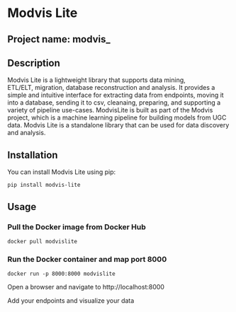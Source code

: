 # Modvis Lite
## Project name: modvis_
## Description
Modvis Lite is a lightweight library that supports data mining,  
ETL/ELT, migration, database reconstruction and analysis. It provides 
a simple and intuitive interface for extracting data from endpoints,
moving it into a database, sending it to csv, cleanaing, preparing, and 
supporting a variety of pipeline use-cases.
ModvisLite is built as part of the Modvis project, which
is a machine learning pipeline for building models from
UGC data. Modvis Lite is a standalone library that can be used
for data discovery and analysis.

## Installation
You can install Modvis Lite using pip:

    pip install modvis-lite

## Usage

### Pull the Docker image from Docker Hub
    docker pull modvislite

### Run the Docker container and map port 8000
    docker run -p 8000:8000 modvislite

Open a browser and navigate to http://localhost:8000

Add your endpoints and visualize your data
